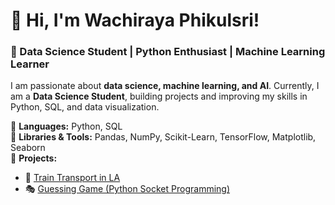# 👋 Hi, I'm Wachiraya Phikulsri!

### 🎯 Data Science Student | Python Enthusiast | Machine Learning Learner  

I am passionate about **data science, machine learning, and AI**. Currently, I am a **Data Science Student**, building projects and improving my skills in Python, SQL, and data visualization.  

🔹 **Languages:** Python, SQL  
🔹 **Libraries & Tools:** Pandas, NumPy, Scikit-Learn, TensorFlow, Matplotlib, Seaborn  
🔹 **Projects:**  
- 🏡 [Train Transport in LA](https://github.com/WachirayaPhikulsri/Projects/tree/main/Train%20Transport%20in%20LA)
- 🎭 [Guessing Game (Python Socket Programming)](https://github.com/WachirayaPhikulsri/Projects/tree/main/Guessing%20Game%20(Python%20Socket%20Programming))


